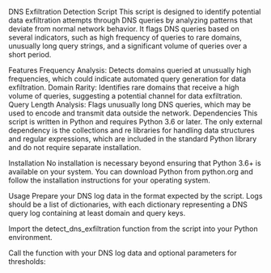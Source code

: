 DNS Exfiltration Detection Script
This script is designed to identify potential data exfiltration attempts through DNS queries by analyzing patterns that deviate from normal network behavior. It flags DNS queries based on several indicators, such as high frequency of queries to rare domains, unusually long query strings, and a significant volume of queries over a short period.

Features
Frequency Analysis: Detects domains queried at unusually high frequencies, which could indicate automated query generation for data exfiltration.
Domain Rarity: Identifies rare domains that receive a high volume of queries, suggesting a potential channel for data exfiltration.
Query Length Analysis: Flags unusually long DNS queries, which may be used to encode and transmit data outside the network.
Dependencies
This script is written in Python and requires Python 3.6 or later. The only external dependency is the collections and re libraries for handling data structures and regular expressions, which are included in the standard Python library and do not require separate installation.

Installation
No installation is necessary beyond ensuring that Python 3.6+ is available on your system. You can download Python from python.org and follow the installation instructions for your operating system.

Usage
Prepare your DNS log data in the format expected by the script. Logs should be a list of dictionaries, with each dictionary representing a DNS query log containing at least domain and query keys.

Import the detect_dns_exfiltration function from the script into your Python environment.

Call the function with your DNS log data and optional parameters for thresholds:

